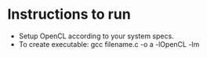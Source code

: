 # Instructions to run

* Setup OpenCL according to your system specs.
* To create executable: gcc filename.c -o a -lOpenCL -lm
